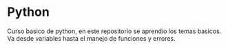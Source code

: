 # Python
Curso basico de python, en este repositorio se aprendio los temas basicos.
Va desde variables hasta el manejo de funciones y errores.

